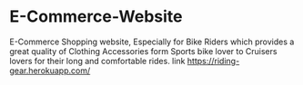 # E-Commerce-Website
E-Commerce Shopping website, Especially for Bike Riders which provides a great quality of Clothing Accessories form Sports bike lover to Cruisers lovers for their long and comfortable rides.
link https://riding-gear.herokuapp.com/
